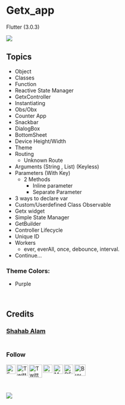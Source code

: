 # Getx_app

Flutter (3.0.3)


<img src="https://user-images.githubusercontent.com/82330891/194287281-34a9367d-b46e-42a3-bca7-510208dc8a74.gif" /> 


## Topics

 - Object
 - Classes
 - Function
 - Reactive State Manager
 - GetxController
 - Instantiating
 - Obs/Obx
 - Counter App
 - Snackbar
 - DialogBox
 - BottomSheet
 - Device Height/Width
 - Theme 
 - Routing 
   - Unknown Route
 - Arguments (String , List) (Keyless)
 - Parameters  (With Key) 
   - 2 Methods 
     - Inline parameter 
     - Separate Parameter
 - 3 ways to declare var
 - Custom/Userdefined Class Observable
 - Getx <Type of Controller> widget
 - Simple State Manager
 - GetBuilder
 - Controller Lifecycle
 - Unique ID
 - Workers
   - ever, everAll, once, debounce, interval.
 - Continue...


### Theme Colors:
  - Purple




<!-- ## Result Screen -->

<br/>

## Credits
 ### [Shahab Alam](#) <br/><br/>

 ### Follow

 <div class="social-icons-image">
 <a href="https://www.facebook.com/iamShahabAlam/">
<img  align = "left" src="https://www.facebook.com/images/fb_icon_325x325.png" style= "height:25px;"  alt="Facebook Icon" > </a> </div> 

 <div class="social-icons-image">
<a href="https://github.com/IamShahabAlam">
 <img  align = "left" src="https://pngimg.com/uploads/github/github_PNG69.png"  style = "height:30px" alt="Twitter Icon"></a></div>

<div class="social-icons-image">
<a href="https://twitter.com/IamShahabAlam">
<img  align = "left" src="https://pngimg.com/uploads/twitter/twitter_PNG3.png" style = "height:35px;" alt="Twitter Icon"></a></div>
            
 <div class="social-icons-image">
     <a  href="mailto:IamshahabAlam@gmail.com">
<img align= "left"  alt="Gmail" height="22px" width="25px"  src="https://cdn-icons-png.flaticon.com/512/281/281769.png" /></a></div>

<a  href="https://medium.com/@iamshahabalam">
<img  align="left"  alt="Medium"  width="25px"  src="https://img.icons8.com/fluency/344/medium-logo.png" /></a>


<a  href="https://dev.to/iamshahabalam">
<img  align="left"  alt="DEV"  width="25px"  src="https://d2fltix0v2e0sb.cloudfront.net/dev-black.png" /></a>



<a  href="https://www.buymeacoffee.com/IamShahabAlam">
<img   alt="BuyMeACoffee"  width="30px"  src="https://cdn.dribbble.com/users/3349322/screenshots/14039201/media/1d43324ff4b1a3850533fdbb823b8b59.png?compress=1&resize=768x576&vertical=top" /></a>

<br/>

&nbsp;

<!-- > :blue_heart:  Fluttering -->

<img src="https://user-images.githubusercontent.com/82330891/194625802-c331a436-975f-438e-8883-3242dc55c15d.gif" />